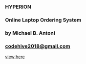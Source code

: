 ### HYPERION 
### Online Laptop Ordering System
### by Michael B. Antoni
### codehive2018@gmail.com

<a href="http://www.hyperion-company.epizy.com">view here</a>
